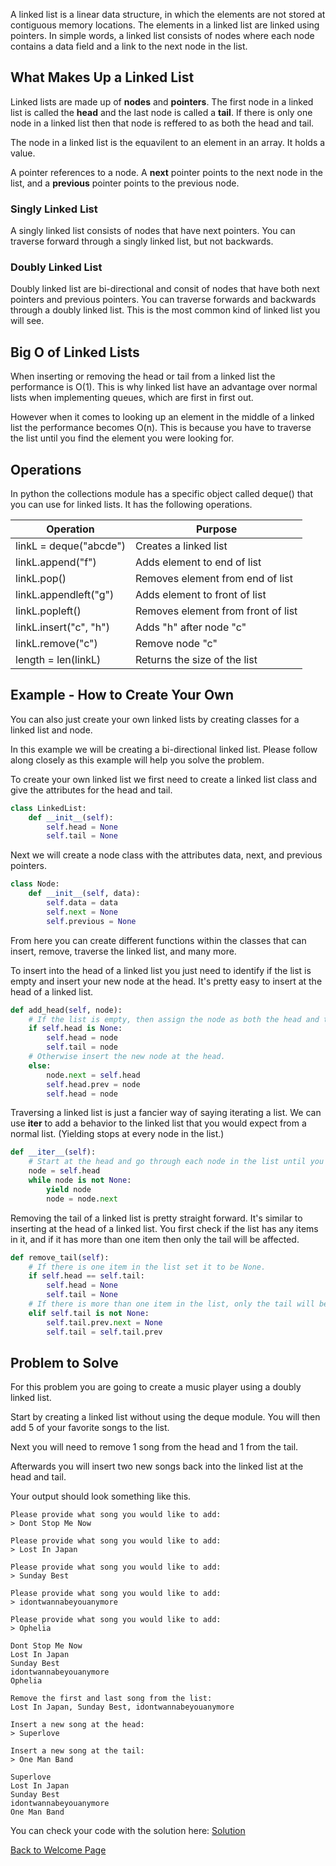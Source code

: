 A linked list is a linear data structure, in which the elements are not stored at contiguous memory locations. The elements in a linked list are linked using pointers.
In simple words, a linked list consists of nodes where each node contains a data field and a link to the next node in the list.

## What Makes Up a Linked List

Linked lists are made up of **nodes** and **pointers**. The first node in a linked list is called the **head** and the last node is called a **tail**. If there is only one node in a linked list then that node is reffered to as both the head and tail.

The node in a linked list is the equavilent to an element in an array. It holds a value. 

A pointer references to a node. A **next** pointer points to the next node in the list, and a **previous** pointer points to the previous node. 

### Singly Linked List

A singly linked list consists of  nodes that have next pointers. You can traverse forward through a singly linked list, but not backwards.

### Doubly Linked List

Doubly linked list are bi-directional and consit of nodes that have both next pointers and previous pointers. You can traverse forwards and backwards through a doubly linked list. This is the most common kind of linked list you will see. 

## Big O of Linked Lists

When inserting or removing the head or tail from a linked list the performance is O(1). This is why linked list have an advantage over normal lists when implementing queues, which are first in first out. 

However when it comes to looking up an element in the middle of a linked list the performance becomes O(n). This is because you have to traverse the list until you find the element you were looking for.

## Operations

In python the collections module has a specific object called deque() that you can use for linked lists. It has the following operations.

Operation | Purpose 
-------- | -------- 
linkL = deque("abcde") | Creates a linked list
linkL.append("f") | Adds element to end of list
linkL.pop() | Removes element from end of list
linkL.appendleft("g") | Adds element to front of list
linkL.popleft() | Removes element from front of list
linkL.insert("c", "h") | Adds "h" after node "c"
linkL.remove("c") | Remove node "c"
length = len(linkL) | Returns the size of the list


## Example - How to Create Your Own

You can also just create your own linked lists by creating classes for a linked list and node.

In this example we will be creating a bi-directional linked list. Please follow along closely as this example will help you solve the problem.

To create your own linked list we first need to create a linked list class and give the attributes for the head and tail.

```python
class LinkedList:
    def __init__(self):
        self.head = None
        self.tail = None
```
Next we will create a node class with the attributes data, next, and previous pointers.

```python
class Node:
    def __init__(self, data):
        self.data = data
        self.next = None
        self.previous = None
```

From here you can create different functions within the classes that can insert, remove, traverse the linked list, and many more. 

To insert into the head of a linked list you just need to identify if the list is empty and insert your new node at the head. It's pretty easy to insert at the head of a linked list.

```python
def add_head(self, node):
    # If the list is empty, then assign the node as both the head and tail.
    if self.head is None:
        self.head = node
        self.tail = node
    # Otherwise insert the new node at the head. 
    else:
        node.next = self.head
        self.head.prev = node
        self.head = node
```

Traversing a linked list is just a fancier way of saying iterating a list. We can use __iter__ to add a behavior to the linked list that you would expect from a normal list. (Yielding stops at every node in the list.)

```python
def __iter__(self):
    # Start at the head and go through each node in the list until you hit None.
    node = self.head
    while node is not None:
        yield node
        node = node.next
```

Removing the tail of a linked list is pretty straight forward. It's similar to inserting at the head of a linked list. You first check if the list has any items in it, and if it has more than one item then only the tail will be affected.

```python
def remove_tail(self):
    # If there is one item in the list set it to be None.
    if self.head == self.tail:
        self.head = None
        self.tail = None
    # If there is more than one item in the list, only the tail will be affected.
    elif self.tail is not None:
        self.tail.prev.next = None
        self.tail = self.tail.prev
```

## Problem to Solve

For this problem you are going to create a music player using a doubly linked list. 

Start by creating a linked list without using the deque module. You will then add 5 of your favorite songs to the list. 

Next you will need to remove 1 song from the head and 1 from the tail. 

Afterwards you will insert two new songs back into the linked list at the head and tail.

Your output should look something like this.

```
Please provide what song you would like to add: 
> Dont Stop Me Now

Please provide what song you would like to add: 
> Lost In Japan

Please provide what song you would like to add: 
> Sunday Best

Please provide what song you would like to add: 
> idontwannabeyouanymore

Please provide what song you would like to add: 
> Ophelia

Dont Stop Me Now
Lost In Japan
Sunday Best
idontwannabeyouanymore
Ophelia

Remove the first and last song from the list:
Lost In Japan, Sunday Best, idontwannabeyouanymore

Insert a new song at the head:
> Superlove

Insert a new song at the tail:
> One Man Band

Superlove
Lost In Japan
Sunday Best
idontwannabeyouanymore
One Man Band
```
You can check your code with the solution here: [Solution](linkedlist-solution.py)

[Back to Welcome Page](0-welcome.md)